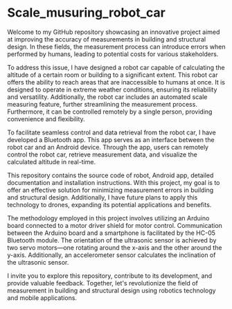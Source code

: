 # Scale_musuring_robot_car

Welcome to my GitHub repository showcasing an innovative project aimed at improving the accuracy of measurements in building and structural design. In these fields, the measurement process can introduce errors when performed by humans, leading to potential costs for various stakeholders.

To address this issue, I have designed a robot car capable of calculating the altitude of a certain room or building to a significant extent. This robot car offers the ability to reach areas that are inaccessible to humans at once. It is designed to operate in extreme weather conditions, ensuring its reliability and versatility. Additionally, the robot car includes an automated scale measuring feature, further streamlining the measurement process. Furthermore, it can be controlled remotely by a single person, providing convenience and flexibility.

To facilitate seamless control and data retrieval from the robot car, I have developed a Bluetooth app. This app serves as an interface between the robot car and an Android device. Through the app, users can remotely control the robot car, retrieve measurement data, and visualize the calculated altitude in real-time.

This repository contains the source code of robot, Android app, detailed documentation and installation instructions. With this project, my goal is to offer an effective solution for minimizing measurement errors in building and structural design. Additionally, I have future plans to apply this technology to drones, expanding its potential applications and benefits.

The methodology employed in this project involves utilizing an Arduino board connected to a motor driver shield for motor control. Communication between the Arduino board and a smartphone is facilitated by the HC-05 Bluetooth module. The orientation of the ultrasonic sensor is achieved by two servo motors—one rotating around the x-axis and the other around the y-axis. Additionally, an accelerometer sensor calculates the inclination of the ultrasonic sensor.
 
I invite you to explore this repository, contribute to its development, and provide valuable feedback. Together, let's revolutionize the field of measurement in building and structural design using robotics technology and mobile applications.
